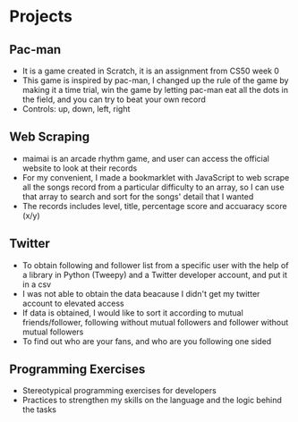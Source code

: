 # Projects

## Pac-man
- It is a game created in Scratch, it is an assignment from CS50 week 0
- This game is inspired by pac-man, I changed up the rule of the game by making it a time trial, win the game by letting pac-man eat all the dots in the field, and you can try to beat your own record
- Controls: up, down, left, right

## Web Scraping
- maimai is an arcade rhythm game, and user can access the official website to look at their records
- For my convenient, I made a bookmarklet with JavaScript to web scrape all the songs record from a particular difficulty to an array, so I can use that array to search and sort for the songs' detail that I wanted
- The records includes level, title, percentage score and accuaracy score (x/y) 

## Twitter
- To obtain following and follower list from a specific user with the help of a library in Python (Tweepy) and a Twitter developer account, and put it in a csv
- I was not able to obtain the data beacause I didn't get my twitter account to elevated access
- If data is obtained, I would like to sort it according to mutual friends/follower, following without mutual followers and follower without mutual followers
- To find out who are your fans, and who are you following one sided

## Programming Exercises
- Stereotypical programming exercises for developers
- Practices to strengthen my skills on the language and the logic behind the tasks
